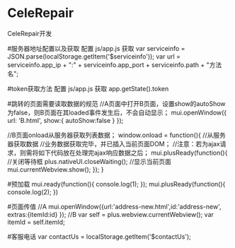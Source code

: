 # CeleRepair
CeleRepair开发

#服务器地址配置以及获取
配置 	js/app.js
获取		var serviceinfo = JSON.parse(localStorage.getItem('$serviceinfo'));
		var url = serviceinfo.app_ip + ":" + serviceinfo.app_port + serviceinfo.path + "方法名";

#token获取方法
配置 	js/app.js
获取 	app.getState().token

#跳转的页面需要读取数据的规范
//A页面中打开B页面，设置show的autoShow为false，则B页面在其loaded事件发生后，不会自动显示；
mui.openWindow({
    url: 'B.html', 
    show:{
      autoShow:false
    }
  });

//B页面onload从服务器获取列表数据；
window.onload = function(){
  //从服务器获取数据
  //业务数据获取完毕，并已插入当前页面DOM；
  //注意：若为ajax请求，则需将如下代码放在处理完ajax响应数据之后；
  mui.plusReady(function(){
    //关闭等待框
    plus.nativeUI.closeWaiting();
    //显示当前页面
    mui.currentWebview.show();
  });
}

#预加载
mui.ready(function(){
console.log(1); 
}); 
mui.plusReady(function(){ 
console.log(2);
})

#页面传值
//A
mui.openWindow({url:'address-new.html',id:'address-new',
					    extras:{itemId:id}
});	
//B
var self = plus.webview.currentWebview();
var itemId = self.itemId;


#客服电话
var contactUs = localStorage.getItem('$contactUs');